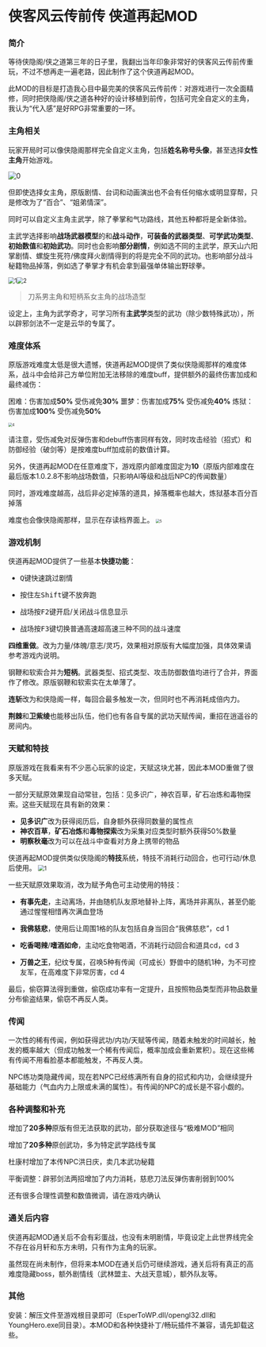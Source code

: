 # 侠客风云传前传 侠道再起MOD

### 简介

等待侠隐阁/侠之道第三年的日子里，我翻出当年印象非常好的侠客风云传前传重玩，不过不想再走一遍老路，因此制作了这个侠道再起MOD。

此MOD的目标是打造我心目中最完美的侠客风云传前传：对游戏进行一次全面精修，同时把侠隐阁/侠之道各种好的设计移植到前传，包括可完全自定义的主角，我认为“代入感”是好RPG非常重要的一环。

### 主角相关

玩家开局时可以像侠隐阁那样完全自定义主角，包括**姓名称号头像**，甚至选择**女性主角**开始游戏。

![0](1.png)

但即使选择女主角，原版剧情、台词和动画演出也不会有任何缩水或明显穿帮，只是修改为了“百合”、“姐弟情深”。

同时可以自定义主角主武学，除了拳掌和气功路线，其他五种都将是全新体验。

主武学选择影响**战场武器模型**的和**战斗动作**，**可装备的武器类型**、**可学武功类型**、**初始数值**和**初始武功**。同时也会影响**部分剧情**，例如选不同的主武学，原天山六阳掌剧情、螺旋生死符/佛度拜火剧情得到的将是完全不同的武功。也影响部分战斗秘籍物品掉落，例如选了拳掌才有机会拿到最强单体输出野球拳。

<img src="3.png" alt="1" style="zoom:80%;" /><img src="2.png" alt="2" style="zoom:80%;" />

> 刀系男主角和短柄系女主角的战场造型

设定上，主角为武学奇才，可学习所有**主武学**类型的武功（除少数特殊武功），所以辟邪剑法不一定是云华的专属了。

### 难度体系

原版游戏难度太低是很大遗憾，侠道再起MOD提供了类似侠隐阁那样的难度体系，战斗中会给非己方单位附加无法移除的难度buff，提供额外的最终伤害加成和最终减伤：

困难：伤害加成**50%** 受伤减免**30%**
噩梦：伤害加成**75%** 受伤减免**40%**
炼狱：伤害加成**100%** 受伤减免**50%**

<img src="4.png" alt="4" style="zoom: 50%;" />

请注意，受伤减免对反弹伤害和debuff伤害同样有效，同时攻击经验（招式）和防御经验（破剑等）是按难度buff加成前的数值计算。

另外，侠道再起MOD在任意难度下，游戏原内部难度固定为**10**（原版内部难度在最后版本1.0.2.8不影响战场数值，只影响AI等级和战后NPC的传闻数量）

同时，游戏难度越高，战后非必定掉落的道具，掉落概率也越大，炼狱基本百分百掉落

难度也会像侠隐阁那样，显示在存读档界面上。
<img src="5.png" alt="5" style="zoom:50%;" />

### 游戏机制

侠道再起MOD提供了一些基本**快捷功能**：

- <kbd>Q</kbd>键快速跳过剧情

- 按住左<kbd>Shift</kbd>键不放奔跑

- 战场按<kbd>F2</kbd>键开启/关闭战斗信息显示

- 战场按<kbd>F3</kbd>键切换普通高速超高速三种不同的战斗速度

**四维重做**。改为力量/体魄/意志/灵巧，效果相对原版有大幅度加强，具体效果请参考游戏内说明。

钢鞭和软索合并为**短柄**。武器类型、招式类型、攻击防御数值均进行了合并，界面作了修改。原版钢鞭和软索实在太单薄了。

**连斩**改为和侠隐阁一样，每回合最多触发一次，但同时也不再消耗成倍内力。

**荆棘**和**卫紫绫**也能移出队伍，他们也有各自专属的武功天赋传闻，重招在逍遥谷的房间内。

### 天赋和特技

原版游戏在我看来有不少恶心玩家的设定，天赋这块尤甚，因此本MOD重做了很多天赋。

一部分天赋原效果现自动常驻，包括：见多识广，神农百草，矿石冶炼和毒物探索。这些天赋现在具有新的效果：

- **见多识广**改为获得阅历后，自身额外获得同数量的属性点
- **神农百草**，**矿石冶炼**和**毒物探索**改为采集对应类型时额外获得50%数量
- **明察秋毫**改为可以在战斗中查看对方身上携带的物品

侠道再起MOD提供类似侠隐阁的**特技**系统，特技不消耗行动回合，也可行动/休息后使用。
<img src="6.png" alt="1" style="zoom:80%;" />

一些天赋原效果取消，改为赋予角色可主动使用的特技：

- **有事先走**，主动离场，并由随机队友原地替补上阵，离场并非离队，甚至仍能通过惺惺相惜再次满血登场

- **我佛慈悲**，使用后让周围1格的队友包括自身当回合“我佛慈悲”，cd 1

- **吃香喝辣**/**嗜酒如命**，主动吃食物喝酒，不消耗行动回合和道具cd，cd 3

- **万兽之王**，纪纹专属，召唤5种有传闻（可成长）野兽中的随机1种，为不可控友军，在高难度下非常厉害，cd 4

最后，偷窃算法得到重做，偷窃成功率有一定提升，且按照物品类型而非物品数量分布偷盗结果，偷窃不再反人类。

### 传闻

一次性的稀有传闻，例如获得武功/内功/天赋等传闻，随着未触发的时间越长，触发的概率越大（但成功触发一个稀有传闻后，概率加成会重新累积）。现在这些稀有传闻不用看脸基本都能触发，不再反人类。

NPC练功类隐藏传闻，现在若NPC已经练满所有自身的招式和内功，会继续提升基础能力（气血内力上限或未满的属性）。有传闻的NPC的成长是不容小觑的。

### 各种调整和补充

增加了**20多种**原版有但无法获取的武功，部分获取途径与“极难MOD”相同

增加了**20多种**原创武功，多为特定武学路线专属

杜康村增加了本传NPC洪日庆，卖几本武功秘籍

平衡调整：辟邪剑法两招增加了内力消耗，慈悲刀法反弹伤害削弱到100%

还有很多合理性调整和数值微调，请在游戏内确认

### 通关后内容

侠道再起MOD通关后不会有彩蛋战，也没有未明剧情，毕竟设定上此世界线完全不存在谷月轩和东方未明，只有作为主角的玩家。

虽然现在尚未制作，但将来本MOD在通关后仍可继续游戏，通关后将有真正的高难度隐藏boss，额外剧情线（武林盟主、大战天意城），额外队友等。

### 其他

安装：解压文件至游戏根目录即可（EsperToWP.dll/opengl32.dll和YoungHero.exe同目录）。本MOD和各种快捷补丁/畅玩插件不兼容，请先卸载这些。

